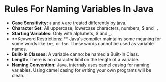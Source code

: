 # Rules For Naming Variables In Java

- **Case Sensitivity:** `a` and `A` are treated differently by java. 
- **Character Set:** All uppercase, lowercase characters, numbers, $ and _.
- **Starting Variables:** Only with alphabets, $ and _.
- **Keyword Restrictions: ** Java's compiler maintains some meaning for some words like `int`, or `for`. These words cannot be used as variable names.
- **Built-In Classes:** A variable cannot be named a Built-In Class.
- **Length:** There is no character limit on the length of a variable.
- **Naming Convention:** Java, internaly uses camel casing for naming variables. Using camel casing for writing your own programs will be clean.